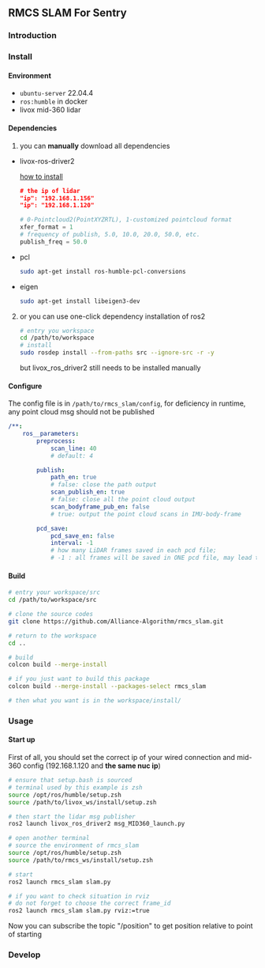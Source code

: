 ## RMCS SLAM For Sentry

### Introduction

### Install

#### Environment

- `ubuntu-server` 22.04.4
- `ros:humble` in docker
- livox mid-360 lidar

#### Dependencies

1. you can **manually** download all dependencies

- livox-ros-driver2

    [how to install](https://github.com/Livox-SDK/livox_ros_driver2)
    ```json
    # the ip of lidar
    "ip": "192.168.1.156"
    "ip": "192.168.1.120"
    ```
    ```py
    # 0-Pointcloud2(PointXYZRTL), 1-customized pointcloud format
    xfer_format = 1
    # frequency of publish, 5.0, 10.0, 20.0, 50.0, etc.
    publish_freq = 50.0 
    ```

- pcl

    ```sh
    sudo apt-get install ros-humble-pcl-conversions
    ```

- eigen

    ```sh
    sudo apt-get install libeigen3-dev
    ```
2. or you can use one-click dependency installation of ros2

    ```sh
    # entry you workspace
    cd /path/to/workspace
    # install
    sudo rosdep install --from-paths src --ignore-src -r -y
    ```

    but livox_ros_driver2 still needs to be installed manually

#### Configure

The config file is in `/path/to/rmcs_slam/config`, for deficiency in runtime, any point cloud msg should not be published

```yaml
/**:
    ros__parameters:
        preprocess:
            scan_line: 40 
            # default: 4

        publish:
            path_en: true 
            # false: close the path output
            scan_publish_en: true 
            # false: close all the point cloud output
            scan_bodyframe_pub_en: false 
            # true: output the point cloud scans in IMU-body-frame

        pcd_save:
            pcd_save_en: false
            interval: -1 
            # how many LiDAR frames saved in each pcd file;
            # -1 : all frames will be saved in ONE pcd file, may lead to memory crash when having too much frames.

```
#### Build

```sh
# entry your workspace/src
cd /path/to/workspace/src

# clone the source codes
git clone https://github.com/Alliance-Algorithm/rmcs_slam.git

# return to the workspace
cd ..

# build
colcon build --merge-install

# if you just want to build this package
colcon build --merge-install --packages-select rmcs_slam

# then what you want is in the workspace/install/ 
```


### Usage
#### Start up

First of all, you should set the correct ip of your wired connection and mid-360 config (192.168.1.120 and **the same nuc ip**)

```sh
# ensure that setup.bash is sourced
# terminal used by this example is zsh
source /opt/ros/humble/setup.zsh
source /path/to/livox_ws/install/setup.zsh

# then start the lidar msg publisher
ros2 launch livox_ros_driver2 msg_MID360_launch.py

# open another terminal
# source the environment of rmcs_slam
source /opt/ros/humble/setup.zsh
source /path/to/rmcs_ws/install/setup.zsh

# start
ros2 launch rmcs_slam slam.py

# if you want to check situation in rviz
# do not forget to choose the correct frame_id
ros2 launch rmcs_slam slam.py rviz:=true
```

Now you can subscribe the topic "/position" to get position relative to point of starting

### Develop
#### 
